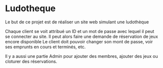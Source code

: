 # Ludotheque

Le but de ce projet est de réaliser un site web simulant une ludothèque

Chaque client se voit attribué un ID et un mot de passe avec lequel il peut se connecter au site.
Il peut alors faire une demande de réservation de jeux encore disponible
Le client doit pouvoir changer son mont de passe, voir ses emprunts en cours et terminés, etc.

Il y a aussi une partie Admin pour ajouter des membres, ajouter des jeux ou cloturer des réservations.